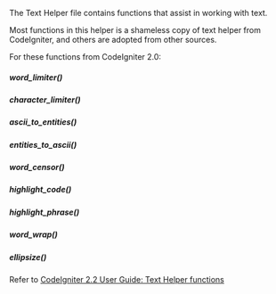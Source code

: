 The Text Helper file contains functions that assist in working with text.

Most functions in this helper is a shameless copy of text helper from CodeIgniter, and others are adopted from other sources.

For these functions from CodeIgniter 2.0:

##### word_limiter()
##### character_limiter()
##### ascii_to_entities()
##### entities_to_ascii()
##### word_censor()
##### highlight_code()
##### highlight_phrase()
##### word_wrap()
##### ellipsize()

Refer to [CodeIgniter 2.2 User Guide: Text Helper functions](https://www.codeigniter.com/userguide2/helpers/text_helper.html)